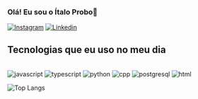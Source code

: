 
### Olá! Eu sou o Ítalo Probo🤙

[![Instagram](https://img.shields.io/badge/Instagram-E4405F?style=for-the-badge&logo=instagram&logoColor=white)](https://www.instagram.com/italoprobo/)
[![Linkedin](https://img.shields.io/badge/LinkedIn-0077B5?style=for-the-badge&logo=linkedin&logoColor=white)](https://www.linkedin.com/in/%C3%ADtalo-probo-102899265/)

## Tecnologias que eu uso no meu dia

<div style="display: inline_block"></br>
    <img aling="center" alt="javascript" src="https://img.shields.io/badge/JavaScript-323330?style=for-the-badge&logo=javascript&logoColor=F7DF1E">
    <img aling="center" alt="typescript" src="https://img.shields.io/badge/TypeScript-007ACC?style=for-the-badge&logo=typescript&logoColor=white">
    <img aling="center" alt="python" src="https://img.shields.io/badge/Python-14354C?style=for-the-badge&logo=python&logoColor=white">
    <img aling="center" alt="cpp" src="https://img.shields.io/badge/C%2B%2B-00599C?style=for-the-badge&logo=c%2B%2B&logoColor=white">
    <img aling="center" alt="postgresql" src="https://img.shields.io/badge/PostgreSQL-316192?style=for-the-badge&logo=postgresql&logoColor=white">
    <img aling="center" alt="html" src="https://img.shields.io/badge/HTML5-E34F26?style=for-the-badge&logo=html5&logoColor=white">
</div>

![Top Langs](https://github-readme-stats.vercel.app/api/top-langs/?username=italoprobo&size_weight=0.5&count_weight=0.5)
